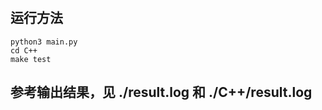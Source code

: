 #

## 运行方法

```shell
python3 main.py
cd C++
make test
```

## 参考输出结果，见 ./result.log 和 ./C++/result.log
